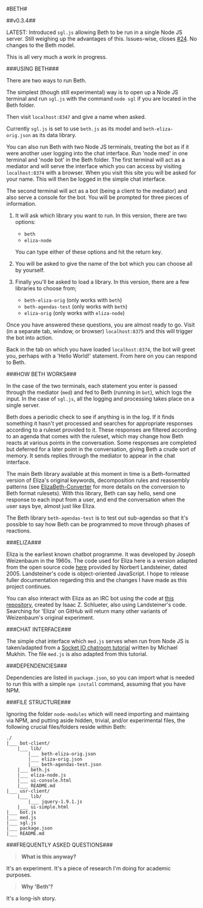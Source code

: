 #BETH#

##v0.3.4##

LATEST: Introduced `sgl.js` allowing Beth to be run in a single Node JS server. Still weighing up the advantages of this. Issues-wise, closes [#24](https://github.com/guypursey/Beth/issues/24). No changes to the Beth model.

This is all very much a work in progress.


###USING BETH###

There are two ways to run Beth.

The simplest (though still experimental) way is to open up a Node JS terminal and run `sgl.js` with the command `node sgl` if you are located in the Beth folder.

Then visit `localhost:8347` and give a name when asked.

Currently `sgl.js` is set to use `beth.js` as its model and `beth-eliza-orig.json` as its data library.

You can also run Beth with two Node JS terminals, treating the bot as if it were another user logging into the chat interface. Run 'node med' in one terminal and 'node bot' in the Beth folder. The first terminal will act as a mediator and will serve the interface which you can access by visiting `localhost:8374` with a browser. When you visit this site you will be asked for your name. This will then be logged in the simple chat interface.

The second terminal will act as a bot (being a client to the mediator) and also serve a console for the bot. You will be prompted for three pieces of information.

1. It will ask which library you want to run. In this version, there are two options:
   - `beth`
   - `eliza-node`

   You can type either of these options and hit the return key.

2. You will be asked to give the name of the bot which you can choose all by yourself.
 
3. Finally you'll be asked to load a library. In this version, there are a few libraries to choose from;
   - `beth-eliza-orig`	(only works with `beth`)
   - `beth-agendas-test` (only works with `beth`)
   - `eliza-orig`		(only works with `eliza-node`)
	
Once you have answered these questions, you are almost ready to go. Visit (in a separate tab, window, or browser) `localhost:8375` and this will trigger the bot into action.

Back in the tab on which you have loaded `localhost:8374`, the bot will greet you, perhaps with a 'Hello World!' statement. From here on you can respond to Beth.

###HOW BETH WORKS###

In the case of the two terminals, each statement you enter is passed through the mediator (`med`) and fed to Beth (running in `bot`), which logs the input. In the case of `sgl.js`, all the logging and processing takes place on a single server.

Beth does a periodic check to see if anything is in the log. If it finds something it hasn't yet processed and searches for appropriate responses according to a ruleset provided to it. These responses are filtered according to an agenda that comes with the ruleset, which may change how Beth reacts at various points in the conversation. Some responses are completed but deferred for a later point in the conversation, giving Beth a crude sort of memory. It sends replies through the mediator to appear in the chat interface.

The main Beth library available at this moment in time is a Beth-formatted version of Eliza's original keywords, decomposition rules and reassembly patterns (see [ElizaBeth-Converter](https://github.com/guypursey/ElizaBeth-Converter) for more details on the conversion to Beth format rulesets). With this library, Beth can say hello, send one response to each input from a user, and end the conversation when the user says bye, almost just like Eliza.

The Beth library `beth-agendas-test` is to test out sub-agendas so that it's possible to say how Beth can be programmed to move through phases of reactions.

###ELIZA###

Eliza is the earliest known chatbot programme. It was developed by Joseph Weizenbaum in the 1960s. The code used for Eliza here is a version adapted from the open source code [here](http://www.masswerk.at/elizabot/eliza.html) provided by Norbert Landsteiner, dated 2005. Landsteiner's code is object-oriented JavaScript. I hope to release fuller documentation regarding this and the changes I have made as this project continues.

You can also interact with Eliza as an IRC bot using the code at [this repository](https://github.com/isaacs/node-eliza), created by Isaac Z. Schlueter, also using Landsteiner's code. Searching for 'Eliza' on GitHub will return many other variants of Weizenbaum's original experiment.

###CHAT INTERFACE###

The simple chat interface which `med.js` serves when run from Node JS is taken/adapted from a [Socket IO chatroom tutorial](http://psitsmike.com/2011/09/node-js-and-socket-io-chat-tutorial/) written by Michael Mukhin. The file `med.js` is also adapted from this tutorial.

###DEPENDENCIES###

Dependencies are listed in `package.json`, so you can import what is needed to run this with a simple `npm install` command, assuming that you have NPM.

###FILE STRUCTURE###

Ignoring the folder `node-modules` which will need importing and maintaing via NPM, and putting aside hidden, trivial, and/or experimental files, the following crucial files/folders reside within Beth:

	./
	|___ bot-client/
		|___ lib/
			|___ beth-eliza-orig.json
			|___ eliza-orig.json
			|___ beth-agendas-test.json
        |___ beth.js
		|___ eliza-node.js
		|___ ui-console.html
		|___ README.md
	|___ usr-client/
		|___ lib/
			|___ jquery-1.9.1.js
		|___ ui-simple.html
	|___ bot.js
	|___ med.js
	|___ sgl.js
	|___ package.json
	|___ README.md


###FREQUENTLY ASKED QUESTIONS###

> **What is this anyway?**

It's an experiment. It's a piece of research I'm doing for academic purposes.

> **Why 'Beth'?**

It's a long-ish story.

